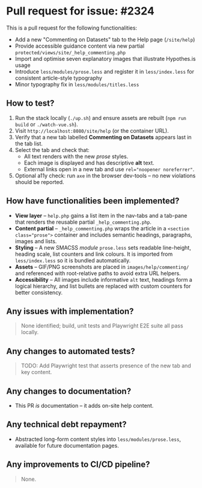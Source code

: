 # Pull request for issue: #2324

This is a pull request for the following functionalities:

* Add a new "Commenting on Datasets" tab to the Help page (`/site/help`)
* Provide accessible guidance content via new partial `protected/views/site/_help_commenting.php`
* Import and optimise seven explanatory images that illustrate Hypothes.is usage
* Introduce `less/modules/prose.less` and register it in `less/index.less` for consistent article-style typography
* Minor typography fix in `less/modules/titles.less`

## How to test?

1. Run the stack locally (`./up.sh`) and ensure assets are rebuilt (`npm run build` or `./watch-vue.sh`).
2. Visit `http://localhost:8080/site/help` (or the container URL).
3. Verify that a new tab labelled **Commenting on Datasets** appears last in the tab list.
4. Select the tab and check that:
   * All text renders with the new _prose_ styles.
   * Each image is displayed and has descriptive **alt** text.
   * External links open in a new tab and use `rel="noopener noreferrer"`.
5. Optional a11y check: run `axe` in the browser dev-tools – no new violations should be reported.

## How have functionalities been implemented?

* **View layer** – `help.php` gains a list item in the nav-tabs and a tab-pane that renders the reusable partial `_help_commenting.php`.
* **Content partial** – `_help_commenting.php` wraps the article in a `<section class="prose">` container and includes semantic headings, paragraphs, images and lists.
* **Styling** – A new SMACSS *module* `prose.less` sets readable line-height, heading scale, list counters and link colours. It is imported from `less/index.less` so it is bundled automatically.
* **Assets** – GIF/PNG screenshots are placed in `images/help/commenting/` and referenced with root-relative paths to avoid extra URL helpers.
* **Accessibility** – All images include informative `alt` text, headings form a logical hierarchy, and list bullets are replaced with custom counters for better consistency.

## Any issues with implementation?

> None identified; build, unit tests and Playwright E2E suite all pass locally.

## Any changes to automated tests?

> TODO: Add Playwright test that asserts presence of the new tab and key content.

## Any changes to documentation?

* This PR _is_ documentation – it adds on-site help content.

## Any technical debt repayment?

* Abstracted long-form content styles into `less/modules/prose.less`, available for future documentation pages.

## Any improvements to CI/CD pipeline?

> None.
